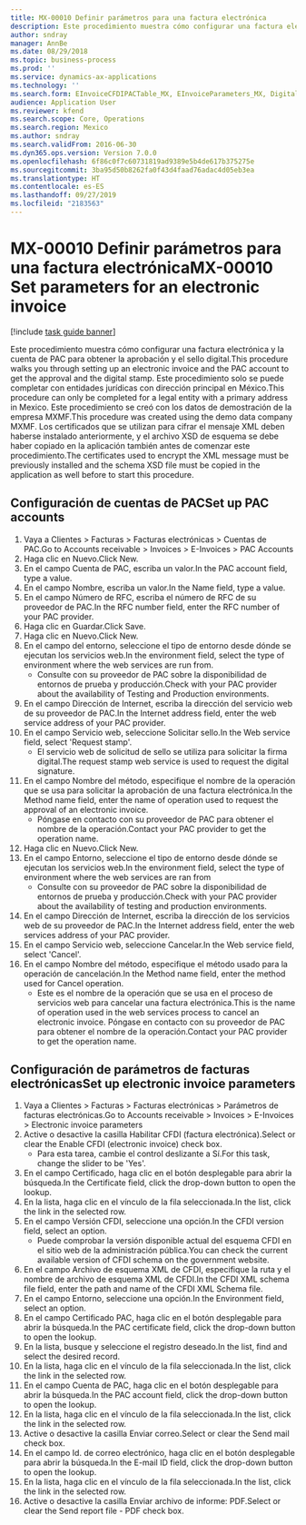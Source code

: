 ```yaml
---
title: MX-00010 Definir parámetros para una factura electrónica
description: Este procedimiento muestra cómo configurar una factura electrónica y la cuenta de PAC para obtener la aprobación y el sello digital.
author: sndray
manager: AnnBe
ms.date: 08/29/2018
ms.topic: business-process
ms.prod: ''
ms.service: dynamics-ax-applications
ms.technology: ''
ms.search.form: EInvoiceCFDIPACTable_MX, EInvoiceParameters_MX, DigitalCertificateLookup
audience: Application User
ms.reviewer: kfend
ms.search.scope: Core, Operations
ms.search.region: Mexico
ms.author: sndray
ms.search.validFrom: 2016-06-30
ms.dyn365.ops.version: Version 7.0.0
ms.openlocfilehash: 6f86c0f7c60731819ad9389e5b4de617b375275e
ms.sourcegitcommit: 3ba95d50b8262fa0f43d4faad76adac4d05eb3ea
ms.translationtype: HT
ms.contentlocale: es-ES
ms.lasthandoff: 09/27/2019
ms.locfileid: "2183563"
---
```

# <a name="mx-00010-set-parameters-for-an-electronic-invoice"></a><span data-ttu-id="32e5b-103">MX-00010 Definir parámetros para una factura electrónica</span><span class="sxs-lookup"><span data-stu-id="32e5b-103">MX-00010 Set parameters for an electronic invoice</span></span>

[!include [task guide banner](../../includes/task-guide-banner.md)]

<span data-ttu-id="32e5b-104">Este procedimiento muestra cómo configurar una factura electrónica y la cuenta de PAC para obtener la aprobación y el sello digital.</span><span class="sxs-lookup"><span data-stu-id="32e5b-104">This procedure walks you through setting up an electronic invoice and the PAC account to get the approval and the digital stamp.</span></span> <span data-ttu-id="32e5b-105">Este procedimiento solo se puede completar con entidades jurídicas con dirección principal en México.</span><span class="sxs-lookup"><span data-stu-id="32e5b-105">This procedure can only be completed for a legal entity with a primary address in Mexico.</span></span> <span data-ttu-id="32e5b-106">Este procedimiento se creó con los datos de demostración de la empresa MXMF.</span><span class="sxs-lookup"><span data-stu-id="32e5b-106">This procedure was created using the demo data company MXMF.</span></span> <span data-ttu-id="32e5b-107">Los certificados que se utilizan para cifrar el mensaje XML deben haberse instalado anteriormente, y el archivo XSD de esquema se debe haber copiado en la aplicación también antes de comenzar este procedimiento.</span><span class="sxs-lookup"><span data-stu-id="32e5b-107">The certificates used to encrypt the XML message must be previously installed and the schema XSD file must be copied in the application as well before to start this procedure.</span></span>


## <a name="set-up-pac-accounts"></a><span data-ttu-id="32e5b-108">Configuración de cuentas de PAC</span><span class="sxs-lookup"><span data-stu-id="32e5b-108">Set up PAC accounts</span></span>
1. <span data-ttu-id="32e5b-109">Vaya a Clientes > Facturas > Facturas electrónicas > Cuentas de PAC.</span><span class="sxs-lookup"><span data-stu-id="32e5b-109">Go to Accounts receivable > Invoices > E-Invoices > PAC Accounts</span></span>
2. <span data-ttu-id="32e5b-110">Haga clic en Nuevo.</span><span class="sxs-lookup"><span data-stu-id="32e5b-110">Click New.</span></span>
3. <span data-ttu-id="32e5b-111">En el campo Cuenta de PAC, escriba un valor.</span><span class="sxs-lookup"><span data-stu-id="32e5b-111">In the PAC account field, type a value.</span></span>
4. <span data-ttu-id="32e5b-112">En el campo Nombre, escriba un valor.</span><span class="sxs-lookup"><span data-stu-id="32e5b-112">In the Name field, type a value.</span></span>
5. <span data-ttu-id="32e5b-113">En el campo Número de RFC, escriba el número de RFC de su proveedor de PAC.</span><span class="sxs-lookup"><span data-stu-id="32e5b-113">In the RFC number field, enter the RFC number of your PAC provider.</span></span>
6. <span data-ttu-id="32e5b-114">Haga clic en Guardar.</span><span class="sxs-lookup"><span data-stu-id="32e5b-114">Click Save.</span></span>
7. <span data-ttu-id="32e5b-115">Haga clic en Nuevo.</span><span class="sxs-lookup"><span data-stu-id="32e5b-115">Click New.</span></span>
8. <span data-ttu-id="32e5b-116">En el campo del entorno, seleccione el tipo de entorno desde dónde se ejecutan los servicios web.</span><span class="sxs-lookup"><span data-stu-id="32e5b-116">In the environment field, select the type of environment where the web services are run from.</span></span>
    * <span data-ttu-id="32e5b-117">Consulte con su proveedor de PAC sobre la disponibilidad de entornos de prueba y producción.</span><span class="sxs-lookup"><span data-stu-id="32e5b-117">Check with your PAC provider about the availability of Testing and Production environments.</span></span>  
9. <span data-ttu-id="32e5b-118">En el campo Dirección de Internet, escriba la dirección del servicio web de su proveedor de PAC.</span><span class="sxs-lookup"><span data-stu-id="32e5b-118">In the Internet address field, enter the web service address of your PAC provider.</span></span>
10. <span data-ttu-id="32e5b-119">En el campo Servicio web, seleccione Solicitar sello.</span><span class="sxs-lookup"><span data-stu-id="32e5b-119">In the Web service field, select 'Request stamp'.</span></span>
    * <span data-ttu-id="32e5b-120">El servicio web de solicitud de sello se utiliza para solicitar la firma digital.</span><span class="sxs-lookup"><span data-stu-id="32e5b-120">The request stamp web service is used to request the digital signature.</span></span>  
11. <span data-ttu-id="32e5b-121">En el campo Nombre del método, especifique el nombre de la operación que se usa para solicitar la aprobación de una factura electrónica.</span><span class="sxs-lookup"><span data-stu-id="32e5b-121">In the Method name field, enter the name of operation used to request the approval of an electronic invoice.</span></span>
    * <span data-ttu-id="32e5b-122">Póngase en contacto con su proveedor de PAC para obtener el nombre de la operación.</span><span class="sxs-lookup"><span data-stu-id="32e5b-122">Contact your PAC provider to get the operation name.</span></span>  
12. <span data-ttu-id="32e5b-123">Haga clic en Nuevo.</span><span class="sxs-lookup"><span data-stu-id="32e5b-123">Click New.</span></span>
13. <span data-ttu-id="32e5b-124">En el campo Entorno, seleccione el tipo de entorno desde dónde se ejecutan los servicios web.</span><span class="sxs-lookup"><span data-stu-id="32e5b-124">In the environment field, select the type of environment where the web services are ran from</span></span>
    * <span data-ttu-id="32e5b-125">Consulte con su proveedor de PAC sobre la disponibilidad de entornos de prueba y producción.</span><span class="sxs-lookup"><span data-stu-id="32e5b-125">Check with your PAC provider about the availability of testing and production environments.</span></span>  
14. <span data-ttu-id="32e5b-126">En el campo Dirección de Internet, escriba la dirección de los servicios web de su proveedor de PAC.</span><span class="sxs-lookup"><span data-stu-id="32e5b-126">In the Internet address field, enter the web services address of your PAC provider.</span></span>
15. <span data-ttu-id="32e5b-127">En el campo Servicio web, seleccione Cancelar.</span><span class="sxs-lookup"><span data-stu-id="32e5b-127">In the Web service field, select 'Cancel'.</span></span>
16. <span data-ttu-id="32e5b-128">En el campo Nombre del método, especifique el método usado para la operación de cancelación.</span><span class="sxs-lookup"><span data-stu-id="32e5b-128">In the Method name field, enter the method used for Cancel operation.</span></span>
    * <span data-ttu-id="32e5b-129">Este es el nombre de la operación que se usa en el proceso de servicios web para cancelar una factura electrónica.</span><span class="sxs-lookup"><span data-stu-id="32e5b-129">This is the name of operation used in the web services process to cancel an electronic invoice.</span></span> <span data-ttu-id="32e5b-130">Póngase en contacto con su proveedor de PAC para obtener el nombre de la operación.</span><span class="sxs-lookup"><span data-stu-id="32e5b-130">Contact your PAC provider to get the operation name.</span></span>  

## <a name="set-up-electronic-invoice-parameters"></a><span data-ttu-id="32e5b-131">Configuración de parámetros de facturas electrónicas</span><span class="sxs-lookup"><span data-stu-id="32e5b-131">Set up electronic invoice parameters</span></span>
1. <span data-ttu-id="32e5b-132">Vaya a Clientes > Facturas > Facturas electrónicas > Parámetros de facturas electrónicas.</span><span class="sxs-lookup"><span data-stu-id="32e5b-132">Go to Accounts receivable > Invoices > E-Invoices > Electronic invoice parameters</span></span>
2. <span data-ttu-id="32e5b-133">Active o desactive la casilla Habilitar CFDI (factura electrónica).</span><span class="sxs-lookup"><span data-stu-id="32e5b-133">Select or clear the Enable CFDI (electronic invoice) check box.</span></span>
    * <span data-ttu-id="32e5b-134">Para esta tarea, cambie el control deslizante a Sí.</span><span class="sxs-lookup"><span data-stu-id="32e5b-134">For this task, change the slider to be 'Yes'.</span></span>  
3. <span data-ttu-id="32e5b-135">En el campo Certificado, haga clic en el botón desplegable para abrir la búsqueda.</span><span class="sxs-lookup"><span data-stu-id="32e5b-135">In the Certificate field, click the drop-down button to open the lookup.</span></span>
4. <span data-ttu-id="32e5b-136">En la lista, haga clic en el vínculo de la fila seleccionada.</span><span class="sxs-lookup"><span data-stu-id="32e5b-136">In the list, click the link in the selected row.</span></span>
5. <span data-ttu-id="32e5b-137">En el campo Versión CFDI, seleccione una opción.</span><span class="sxs-lookup"><span data-stu-id="32e5b-137">In the CFDI version field, select an option.</span></span>
    * <span data-ttu-id="32e5b-138">Puede comprobar la versión disponible actual del esquema CFDI en el sitio web de la administración pública.</span><span class="sxs-lookup"><span data-stu-id="32e5b-138">You can check the current available version of CFDI schema on the government website.</span></span>  
6. <span data-ttu-id="32e5b-139">En el campo Archivo de esquema XML de CFDI, especifique la ruta y el nombre de archivo de esquema XML de CFDI.</span><span class="sxs-lookup"><span data-stu-id="32e5b-139">In the CFDI XML schema file field, enter the path and name of the CFDI XML Schema file.</span></span>
7. <span data-ttu-id="32e5b-140">En el campo Entorno, seleccione una opción.</span><span class="sxs-lookup"><span data-stu-id="32e5b-140">In the Environment field, select an option.</span></span>
8. <span data-ttu-id="32e5b-141">En el campo Certificado PAC, haga clic en el botón desplegable para abrir la búsqueda.</span><span class="sxs-lookup"><span data-stu-id="32e5b-141">In the PAC certificate field, click the drop-down button to open the lookup.</span></span>
9. <span data-ttu-id="32e5b-142">En la lista, busque y seleccione el registro deseado.</span><span class="sxs-lookup"><span data-stu-id="32e5b-142">In the list, find and select the desired record.</span></span>
10. <span data-ttu-id="32e5b-143">En la lista, haga clic en el vínculo de la fila seleccionada.</span><span class="sxs-lookup"><span data-stu-id="32e5b-143">In the list, click the link in the selected row.</span></span>
11. <span data-ttu-id="32e5b-144">En el campo Cuenta de PAC, haga clic en el botón desplegable para abrir la búsqueda.</span><span class="sxs-lookup"><span data-stu-id="32e5b-144">In the PAC account field, click the drop-down button to open the lookup.</span></span>
12. <span data-ttu-id="32e5b-145">En la lista, haga clic en el vínculo de la fila seleccionada.</span><span class="sxs-lookup"><span data-stu-id="32e5b-145">In the list, click the link in the selected row.</span></span>
13. <span data-ttu-id="32e5b-146">Active o desactive la casilla Enviar correo.</span><span class="sxs-lookup"><span data-stu-id="32e5b-146">Select or clear the Send mail check box.</span></span>
14. <span data-ttu-id="32e5b-147">En el campo Id. de correo electrónico, haga clic en el botón desplegable para abrir la búsqueda.</span><span class="sxs-lookup"><span data-stu-id="32e5b-147">In the E-mail ID field, click the drop-down button to open the lookup.</span></span>
15. <span data-ttu-id="32e5b-148">En la lista, haga clic en el vínculo de la fila seleccionada.</span><span class="sxs-lookup"><span data-stu-id="32e5b-148">In the list, click the link in the selected row.</span></span>
16. <span data-ttu-id="32e5b-149">Active o desactive la casilla Enviar archivo de informe: PDF.</span><span class="sxs-lookup"><span data-stu-id="32e5b-149">Select or clear the Send report file - PDF check box.</span></span>

